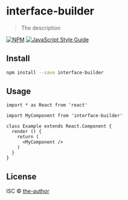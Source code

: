 # interface-builder

> The description

[![NPM](https://img.shields.io/npm/v/interface-builder.svg)](https://www.npmjs.com/package/interface-builder) [![JavaScript Style Guide](https://img.shields.io/badge/code_style-standard-brightgreen.svg)](https://standardjs.com)

## Install

```bash
npm install --save interface-builder
```

## Usage

```tsx
import * as React from 'react'

import MyComponent from 'interface-builder'

class Example extends React.Component {
  render () {
    return (
      <MyComponent />
    )
  }
}
```

## License

ISC © [the-author](https://github.com/the-author)
